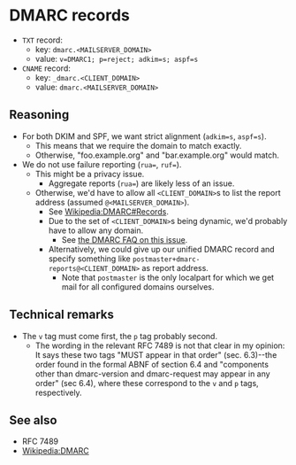 # DMARC records

* `TXT` record:
    * key: `dmarc.<MAILSERVER_DOMAIN>`
    * value: `v=DMARC1; p=reject; adkim=s; aspf=s`
* `CNAME` record:
    * key: `_dmarc.<CLIENT_DOMAIN>`
    * value: `dmarc.<MAILSERVER_DOMAIN>`


## Reasoning

* For both DKIM and SPF, we want strict alignment (`adkim=s`, `aspf=s`).
    * This means that we require the domain to match exactly.
    * Otherwise, "foo.example.org" and "bar.example.org" would match.
* We do not use failure reporting (`rua=`, `ruf=`).
    * This might be a privacy issue.
        * Aggregate reports (`rua=`) are likely less of an issue.
    * Otherwise, we'd have to allow all `<CLIENT_DOMAIN>`s to list the
      report address (assumed `@<MAILSERVER_DOMAIN>`).
        * See [Wikipedia:DMARC#Records](https://en.wikipedia.org/wiki/DMARC#Reports).
        * Due to the set of `<CLIENT_DOMAIN>`s being dynamic, we'd probably
          have to allow any domain.
            * See [the DMARC FAQ on this issue](https://dmarc.org/wiki/FAQ#How_can_I_put_DMARC_records_on_many_domains_at_once.3F).
        * Alternatively, we could give up our unified DMARC record and
          specify something like `postmaster+dmarc-reports@<CLIENT_DOMAIN>`
          as report address.
            * Note that `postmaster` is the only localpart for which we get
              mail for all configured domains ourselves.


## Technical remarks

* The `v` tag must come first, the `p` tag probably second.
    * The wording in the relevant RFC 7489 is not that clear in my opinion:
      It says these two tags "MUST appear in that order" (sec. 6.3)--the order
      found in the formal ABNF of section 6.4 and "components other than
      dmarc-version and dmarc-request may appear in any order" (sec 6.4), where
      these correspond to the `v` and `p` tags, respectively.


## See also

* RFC 7489
* [Wikipedia:DMARC](https://en.wikipedia.org/wiki/DMARC)
